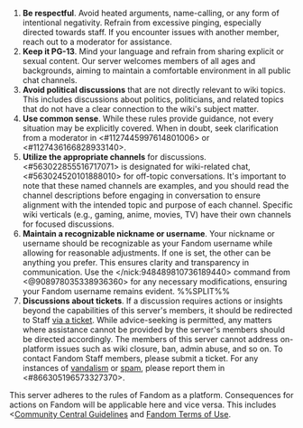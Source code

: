 1. **Be respectful**. Avoid heated arguments, name-calling, or any form of intentional negativity. Refrain from excessive pinging, especially directed towards staff. If you encounter issues with another member, reach out to a moderator for assistance.
2. **Keep it PG-13**. Mind your language and refrain from sharing explicit or sexual content. Our server welcomes members of all ages and backgrounds, aiming to maintain a comfortable environment in all public chat channels.
3. **Avoid political discussions** that are not directly relevant to wiki topics. This includes discussions about politics, politicians, and related topics that do not have a clear connection to the wiki's subject matter.
4. **Use common sense**. While these rules provide guidance, not every situation may be explicitly covered. When in doubt, seek clarification from a moderator in ⁠<#1127445997614801006> or <#1127436166828933140>.
5. **Utilize the appropriate channels** for discussions. <#563022855516717071> is designated for wiki-related chat, <#563024520101888010> for off-topic conversations. It's important to note that these named channels are examples, and you should read the channel descriptions before engaging in conversation to ensure alignment with the intended topic and purpose of each channel. Specific wiki verticals (e.g., gaming, anime, movies, TV) have their own channels for focused discussions.
6. **Maintain a recognizable nickname or username**. Your nickname or username should be recognizable as your Fandom username while allowing for reasonable adjustments. If one is set, the other can be anything you prefer. This ensures clarity and transparency in communication. Use the </nick:948489810736189440> command from <@908978035338936360> for any necessary modifications, ensuring your Fandom username remains evident.
%%SPLIT%%
7. **Discussions about tickets**. If a discussion requires actions or insights beyond the capabilities of this server's members, it should be redirected to Staff [via a ticket](https://support.fandom.com/). While advice-seeking is permitted, any matters where assistance cannot be provided by the server's members should be directed accordingly. The members of this server cannot address on-platform issues such as wiki closure, ban, admin abuse, and so on. To contact Fandom Staff members, please submit a ticket. For any instances of [vandalism](<https://c.fandom.com/Help:Vandalism>) or [spam](https://c.fandom.com/Help:Spam), please report them in <#866305196573327370>.

This server adheres to the rules of Fandom as a platform. Consequences for actions on Fandom will be applicable here and vice versa. This includes <[Community Central Guidelines](<https://community.fandom.com/wiki/Community_Central:Guidelines>) and [Fandom Terms of Use](https://www.fandom.com/terms-of-use).
